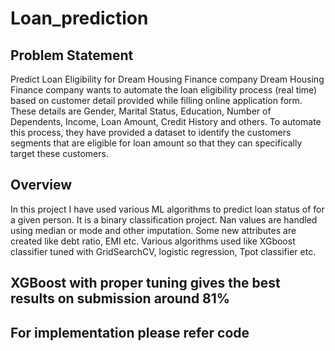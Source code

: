 # Loan_prediction

## Problem Statement

Predict Loan Eligibility for Dream Housing Finance company
Dream Housing Finance company wants to automate the loan eligibility process (real time) based on customer detail provided while filling online application form. These details are Gender, Marital Status, Education, Number of Dependents, Income, Loan Amount, Credit History and others. To automate this process, they have provided a dataset to identify the customers segments that are eligible for loan amount so that they can specifically target these customers. 



## Overview

In this project I have used various ML algorithms to predict loan status of for a given person.
It is a binary classification project.
Nan values are handled using median or mode and other imputation.
Some new attributes are created like debt ratio, EMI etc.
Various algorithms used like XGboost classifier tuned with GridSearchCV, logistic regression,
Tpot classifier etc.

## XGBoost with proper tuning gives the best results on submission around 81%



## For implementation please refer code
